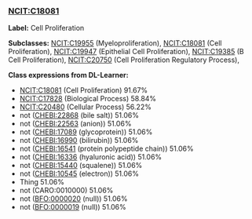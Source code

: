 
### [NCIT:C18081](http://purl.obolibrary.org/obo/NCIT_C18081)
**Label:** Cell Proliferation

**Subclasses:** [NCIT:C19955](http://purl.obolibrary.org/obo/NCIT_C19955) (Myeloproliferation), [NCIT:C18081](http://purl.obolibrary.org/obo/NCIT_C18081) (Cell Proliferation), [NCIT:C19947](http://purl.obolibrary.org/obo/NCIT_C19947) (Epithelial Cell Proliferation), [NCIT:C19385](http://purl.obolibrary.org/obo/NCIT_C19385) (B Cell Proliferation), [NCIT:C20750](http://purl.obolibrary.org/obo/NCIT_C20750) (Cell Proliferation Regulatory Process), 

**Class expressions from DL-Learner:**

- [NCIT:C18081](http://purl.obolibrary.org/obo/NCIT_C18081) (Cell Proliferation) 91.67%
- [NCIT:C17828](http://purl.obolibrary.org/obo/NCIT_C17828) (Biological Process) 58.84%
- [NCIT:C20480](http://purl.obolibrary.org/obo/NCIT_C20480) (Cellular Process) 56.22%
- not ([CHEBI:22868](http://purl.obolibrary.org/obo/CHEBI_22868) (bile salt)) 51.06%
- not ([CHEBI:22563](http://purl.obolibrary.org/obo/CHEBI_22563) (anion)) 51.06%
- not ([CHEBI:17089](http://purl.obolibrary.org/obo/CHEBI_17089) (glycoprotein)) 51.06%
- not ([CHEBI:16990](http://purl.obolibrary.org/obo/CHEBI_16990) (bilirubin)) 51.06%
- not ([CHEBI:16541](http://purl.obolibrary.org/obo/CHEBI_16541) (protein polypeptide chain)) 51.06%
- not ([CHEBI:16336](http://purl.obolibrary.org/obo/CHEBI_16336) (hyaluronic acid)) 51.06%
- not ([CHEBI:15440](http://purl.obolibrary.org/obo/CHEBI_15440) (squalene)) 51.06%
- not ([CHEBI:10545](http://purl.obolibrary.org/obo/CHEBI_10545) (electron)) 51.06%
- Thing 51.06%
- not (CARO:0010000) 51.06%
- not ([BFO:0000020](http://purl.obolibrary.org/obo/BFO_0000020) (null)) 51.06%
- not ([BFO:0000019](http://purl.obolibrary.org/obo/BFO_0000019) (null)) 51.06%


